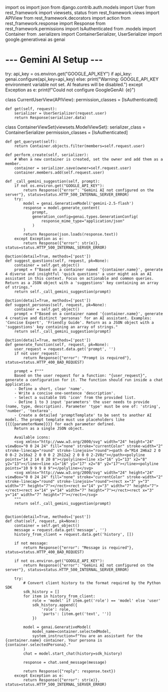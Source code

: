

import os
import json
from django.contrib.auth.models import User
from rest_framework import viewsets, status
from rest_framework.views import APIView
from rest_framework.decorators import action
from rest_framework.response import Response
from rest_framework.permissions import IsAuthenticated
from .models import Container
from .serializers import ContainerSerializer, UserSerializer
import google.generativeai as genai

# --- Gemini AI Setup ---
try:
    api_key = os.environ.get("GOOGLE_API_KEY")
    if api_key:
        genai.configure(api_key=api_key)
    else:
        print("Warning: GOOGLE_API_KEY environment variable not set. AI features will be disabled.")
except Exception as e:
    print(f"Could not configure GoogleGenAI: {e}")


class CurrentUserView(APIView):
    permission_classes = [IsAuthenticated]

    def get(self, request):
        serializer = UserSerializer(request.user)
        return Response(serializer.data)


class ContainerViewSet(viewsets.ModelViewSet):
    serializer_class = ContainerSerializer
    permission_classes = [IsAuthenticated]

    def get_queryset(self):
        return Container.objects.filter(members=self.request.user)

    def perform_create(self, serializer):
        # When a new container is created, set the owner and add them as a member.
        container = serializer.save(owner=self.request.user)
        container.members.add(self.request.user)

    def _call_gemini_suggestion(self, prompt):
        if not os.environ.get("GOOGLE_API_KEY"):
            return Response({"error": "Gemini AI not configured on the server"}, status=status.HTTP_500_INTERNAL_SERVER_ERROR)
        try:
            model = genai.GenerativeModel('gemini-2.5-flash')
            response = model.generate_content(
                prompt,
                generation_config=genai.types.GenerationConfig(
                    response_mime_type="application/json"
                )
            )
            return Response(json.loads(response.text))
        except Exception as e:
            return Response({"error": str(e)}, status=status.HTTP_500_INTERNAL_SERVER_ERROR)

    @action(detail=True, methods=['post'])
    def suggest_questions(self, request, pk=None):
        container = self.get_object()
        prompt = f"Based on a container named '{container.name}', generate 4 diverse and insightful 'quick questions' a user might ask an AI assistant in this context. Focus on actionable and common queries. Return as a JSON object with a 'suggestions' key containing an array of strings."
        return self._call_gemini_suggestion(prompt)

    @action(detail=True, methods=['post'])
    def suggest_personas(self, request, pk=None):
        container = self.get_object()
        prompt = f"Based on a container named '{container.name}', generate 4 creative and distinct 'personas' for an AI assistant. Examples: 'Concise Expert', 'Friendly Guide'. Return as a JSON object with a 'suggestions' key containing an array of strings."
        return self._call_gemini_suggestion(prompt)
    
    @action(detail=True, methods=['post'])
    def generate_function(self, request, pk=None):
        user_request = request.data.get('prompt', '')
        if not user_request:
            return Response({"error": "Prompt is required"}, status=status.HTTP_400_BAD_REQUEST)
        
        prompt = f"""
        Based on the user request for a function: "{user_request}", generate a configuration for it. The function should run inside a chat application.
        - Define a short, clear 'name'.
        - Write a concise one-sentence 'description'.
        - Select a suitable SVG 'icon' from the provided list.
        - Define 1 to 3 input 'parameters' the user needs to provide (name, type, description). Parameter 'type' must be one of: 'string', 'number', 'textarea'.
        - Create a detailed 'promptTemplate' to be sent to another AI model. The prompt template must use placeholders like {{{{parameterName}}}} for each parameter defined.
        Return as a single JSON object.

        Available icons:
        <svg xmlns="http://www.w3.org/2000/svg" width="24" height="24" viewBox="0 0 24 24" fill="none" stroke="currentColor" stroke-width="2" stroke-linecap="round" stroke-linejoin="round"><path d="M14 2H6a2 2 0 0 0-2 2v16a2 2 0 0 0 2 2h12a2 2 0 0 0 2-2V8z"></path><polyline points="14 2 14 8 20 8"></polyline><line x1="16" y1="13" x2="8" y2="13"></line><line x1="16" y1="17" x2="8" y2="17"></line><polyline points="10 9 9 9 8 9"></polyline></svg>
        <svg xmlns="http://www.w3.org/2000/svg" width="24" height="24" viewBox="0 0 24 24" fill="none" stroke="currentColor" stroke-width="2" stroke-linecap="round" stroke-linejoin="round"><rect x="3" y="3" width="7" height="7"></rect><rect x="14" y="3" width="7" height="7"></rect><rect x="14" y="14" width="7" height="7"></rect><rect x="3" y="14" width="7" height="7"></rect></svg>
        """
        return self._call_gemini_suggestion(prompt)


    @action(detail=True, methods=['post'])
    def chat(self, request, pk=None):
        container = self.get_object()
        message = request.data.get('message', '')
        history_from_client = request.data.get('history', [])

        if not message:
            return Response({"error": "Message is required"}, status=status.HTTP_400_BAD_REQUEST)

        if not os.environ.get("GOOGLE_API_KEY"):
            return Response({"error": "Gemini AI not configured on the server"}, status=status.HTTP_500_INTERNAL_SERVER_ERROR)

        try:
            # Convert client history to the format required by the Python SDK
            sdk_history = []
            for item in history_from_client:
                role = 'model' if item.get('role') == 'model' else 'user'
                sdk_history.append({
                    'role': role,
                    'parts': [item.get('text', '')]
                })

            model = genai.GenerativeModel(
                model_name=container.selectedModel,
                system_instruction=f"You are an assistant for the {container.name} container. Your persona is {container.selectedPersona}."
            )
            chat = model.start_chat(history=sdk_history)
            
            response = chat.send_message(message)

            return Response({"reply": response.text})
        except Exception as e:
            return Response({"error": str(e)}, status=status.HTTP_500_INTERNAL_SERVER_ERROR)
